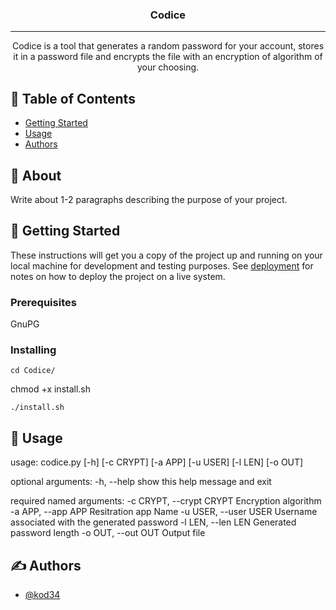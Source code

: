 <h3 align="center">Codice</h3>

---

<p align="center"> Codice is a tool that generates a random password for your account, stores it in a password file and encrypts the file with an encryption of algorithm of your choosing.
    <br> 
</p>

## 📝 Table of Contents

- [Getting Started](#getting_started)
- [Usage](#usage)
- [Authors](#authors)

## 🧐 About <a name = "about"></a>

Write about 1-2 paragraphs describing the purpose of your project.

## 🏁 Getting Started <a name = "getting_started"></a>

These instructions will get you a copy of the project up and running on your local machine for development and testing purposes. See [deployment](#deployment) for notes on how to deploy the project on a live system.

### Prerequisites

GnuPG

### Installing

```
cd Codice/
```

chmod +x install.sh

```
./install.sh
```

## 🎈 Usage <a name="usage"></a>

usage: codice.py [-h] [-c CRYPT] [-a APP] [-u USER] [-l LEN] [-o OUT]

optional arguments:
  -h, --help            show this help message and exit

required named arguments:
  -c CRYPT, --crypt CRYPT
                        Encryption algorithm
  -a APP, --app APP     Resitration app Name
  -u USER, --user USER  Username associated with the generated password
  -l LEN, --len LEN     Generated password length
  -o OUT, --out OUT     Output file

## ✍️ Authors <a name = "authors"></a>

- [@kod34](https://github.com/kod34)